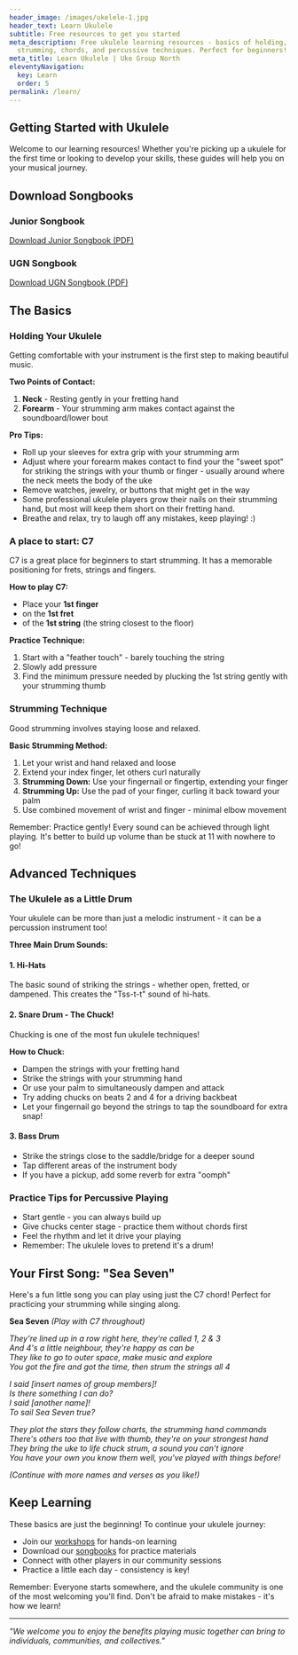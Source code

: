 ```yaml
---
header_image: /images/ukelele-1.jpg
header_text: Learn Ukulele
subtitle: Free resources to get you started
meta_description: Free ukulele learning resources - basics of holding,
  strumming, chords, and percussive techniques. Perfect for beginners!
meta_title: Learn Ukulele | Uke Group North
eleventyNavigation:
  key: Learn
  order: 5
permalink: /learn/
---
```

## Getting Started with Ukulele

Welcome to our learning resources! Whether you're picking up a ukulele for the first time or looking to develop your skills, these guides will help you on your musical journey.

## Download Songbooks

### Junior Songbook
[Download Junior Songbook (PDF)](/assets/Junior%20Songbook%201.pdf)

### UGN Songbook
[Download UGN Songbook (PDF)](/assets/UGN%20Songbook%201.1.pdf)

## The Basics

### Holding Your Ukulele

Getting comfortable with your instrument is the first step to making beautiful music.

**Two Points of Contact:**
1. **Neck** - Resting gently in your fretting hand
2. **Forearm** - Your strumming arm makes contact against the soundboard/lower bout

**Pro Tips:**
- Roll up your sleeves for extra grip with your strumming arm
- Adjust where your forearm makes contact to find your the "sweet spot" for striking the strings with your thumb or finger - usually around where the neck meets the body of the uke
- Remove watches, jewelry, or buttons that might get in the way
- Some professional ukulele players grow their nails on their strumming hand, but most will keep them short on their fretting hand.
- Breathe and relax, try to laugh off any mistakes, keep playing! :)

### A place to start: C7

C7 is a great place for beginners to start strumming. 
It has a memorable positioning for frets, strings and fingers.

**How to play C7:**
- Place your **1st finger**
- on the **1st fret**
- of the **1st string** (the string closest to the floor)

**Practice Technique:**
1. Start with a "feather touch" - barely touching the string
2. Slowly add pressure
3. Find the minimum pressure needed by plucking the 1st string gently with your strumming thumb

### Strumming Technique

Good strumming involves staying loose and relaxed.

**Basic Strumming Method:**
1. Let your wrist and hand relaxed and loose
2. Extend your index finger, let others curl naturally
3. **Strumming Down:** Use your fingernail or fingertip, extending your finger
4. **Strumming Up:** Use the pad of your finger, curling it back toward your palm
5. Use combined movement of wrist and finger - minimal elbow movement

Remember: Practice gently! Every sound can be achieved through light playing. It's better to build up volume than be stuck at 11 with nowhere to go!

## Advanced Techniques

### The Ukulele as a Little Drum

Your ukulele can be more than just a melodic instrument - it can be a percussion instrument too!

**Three Main Drum Sounds:**

#### 1. Hi-Hats
The basic sound of striking the strings - whether open, fretted, or dampened. This creates the "Tss-t-t" sound of hi-hats.

#### 2. Snare Drum - The Chuck!
Chucking is one of the most fun ukulele techniques!

**How to Chuck:**
- Dampen the strings with your fretting hand
- Strike the strings with your strumming hand
- Or use your palm to simultaneously dampen and attack
- Try adding chucks on beats 2 and 4 for a driving backbeat
- Let your fingernail go beyond the strings to tap the soundboard for extra snap!

#### 3. Bass Drum
- Strike the strings close to the saddle/bridge for a deeper sound
- Tap different areas of the instrument body
- If you have a pickup, add some reverb for extra "oomph"

### Practice Tips for Percussive Playing

- Start gentle - you can always build up
- Give chucks center stage - practice them without chords first
- Feel the rhythm and let it drive your playing
- Remember: The ukulele loves to pretend it's a drum!

## Your First Song: "Sea Seven"

Here's a fun little song you can play using just the C7 chord! Perfect for practicing your strumming while singing along.

**Sea Seven** *(Play with C7 throughout)*

*They're lined up in a row right here, they're called 1, 2 & 3  
And 4's a little neighbour, they're happy as can be  
They like to go to outer space, make music and explore  
You got the fire and got the time, then strum the strings all 4*

*I said [insert names of group members]!  
Is there something I can do?  
I said [another name]!  
To sail Sea Seven true?*

*They plot the stars they follow charts, the strumming hand commands  
There's others too that live with thumb, they're on your strongest hand  
They bring the uke to life chuck strum, a sound you can't ignore  
You have your own you know them well, you've played with things before!*

*(Continue with more names and verses as you like!)*

## Keep Learning

These basics are just the beginning! To continue your ukulele journey:

- Join our [workshops](/workshops) for hands-on learning
- Download our [songbooks](/songs/) for practice materials
- Connect with other players in our community sessions
- Practice a little each day - consistency is key!

Remember: Everyone starts somewhere, and the ukulele community is one of the most welcoming you'll find. Don't be afraid to make mistakes - it's how we learn!

---

*"We welcome you to enjoy the benefits playing music together can bring to individuals, communities, and collectives."*